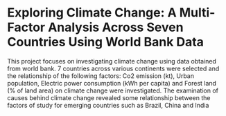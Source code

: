 # Exploring Climate Change: A Multi-Factor Analysis Across Seven Countries Using World Bank Data
This project focuses on investigating climate 
change using data obtained from world bank. 7 
countries across various continents were selected 
and the relationship of the following factors: Co2 
emission (kt), Urban population, Electric power 
consumption (kWh per capita) and Forest land (% 
of land area) on climate change were 
investigated. The examination of causes behind 
climate change revealed some relationship 
between the factors of study for emerging 
countries such as Brazil, China and India
